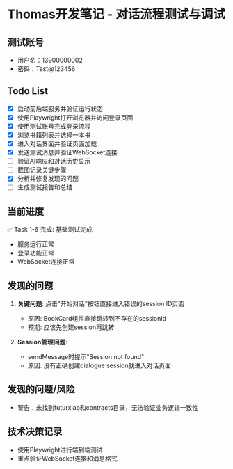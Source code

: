 # Thomas开发笔记 - 对话流程测试与调试

## 测试账号
- 用户名：13900000002
- 密码：Test@123456

## Todo List
- [x] 启动前后端服务并验证运行状态
- [x] 使用Playwright打开浏览器并访问登录页面
- [x] 使用测试账号完成登录流程
- [x] 浏览书籍列表并选择一本书
- [x] 进入对话界面并验证页面加载
- [x] 发送测试消息并验证WebSocket连接
- [ ] 验证AI响应和对话历史显示
- [ ] 截图记录关键步骤
- [x] 分析并修复发现的问题
- [ ] 生成测试报告和总结

## 当前进度
✅ Task 1-6 完成: 基础测试完成
- 服务运行正常
- 登录功能正常
- WebSocket连接正常

## 发现的问题
1. **关键问题**: 点击"开始对话"按钮直接进入错误的session ID页面
   - 原因: BookCard组件直接跳转到不存在的sessionId
   - 预期: 应该先创建session再跳转

2. **Session管理问题**:
   - sendMessage时提示"Session not found"
   - 原因: 没有正确创建dialogue session就进入对话页面

## 发现的问题/风险
- 警告：未找到futurxlab和contracts目录，无法验证业务逻辑一致性

## 技术决策记录
- 使用Playwright进行端到端测试
- 重点验证WebSocket连接和消息格式